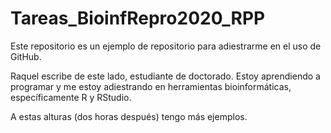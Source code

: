 # Tareas_BioinfRepro2020_RPP
Este repositorio es un ejemplo de repositorio para adiestrarme en el uso de GitHub.

Raquel escribe de este lado, estudiante de doctorado. 
Estoy aprendiendo a programar y me estoy adiestrando en herramientas bioinformáticas, específicamente R y RStudio. 



A estas alturas (dos horas después) tengo más ejemplos.
